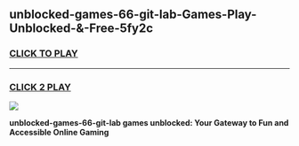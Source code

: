 
## unblocked-games-66-git-lab-Games-Play-Unblocked-&-Free-5fy2c
<h3>
<a href="https://premium76.site?title=unblocked-games-66-git-lab&ref=24A">CLICK TO PLAY</a></h3>
<hr>

<h3>
<a href="https://premium76.site?title=unblocked-games-66-git-lab&ref=24A">CLICK 2 PLAY</a>
  
</h3>

<a href="https://premium76.site?title=unblocked-games-66-git-lab&ref=24A"><img src="https://clearcache.store/games.png"></a>


**unblocked-games-66-git-lab games unblocked: Your Gateway to Fun and Accessible Online Gaming**
